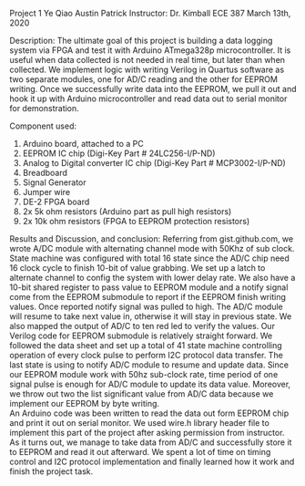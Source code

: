 
 
 
 
 
  
 
 
Project 1 
Ye Qiao 
Austin Patrick 
Instructor: Dr. Kimball 
ECE 387 
March 13th, 2020 
 
 
 
 
 
Description: 
The ultimate goal of this project is building a data logging system via FPGA and test it with Arduino ATmega328p microcontroller. It is useful when data collected is not needed in real time, but later than when collected. We implement logic with writing Verilog in Quartus software as two separate modules, one for AD/C reading and the other for EEPROM writing. 
Once we successfully write data into the EEPROM, we pull it out and hook it up with Arduino microcontroller and read data out to serial monitor for demonstration. 
 
Component used: 
1.	Arduino board, attached to a PC 
2.	EEPROM IC chip (Digi-Key Part # 24LC256-I/P-ND) 
3.	Analog to Digital converter IC chip (Digi-Key Part # MCP3002-I/P-ND) 
4.	Breadboard 
5.	Signal Generator 
6.	Jumper wire  
7.	DE-2 FPGA board 
8.	2x 5k ohm resistors (Arduino part as pull high resistors) 
9.	2x 10k ohm resistors (FPGA to EEPROM protection resistors) 
 
Results and Discussion, and conclusion: 
Referring from gist.github.com, we wrote A/DC module with alternating channel mode with 
50Khz of sub clock. State machine was configured with total 16 state since the AD/C chip need 16 clock cycle to finish 10-bit of value grabbing. We set up a latch to alternate channel to config the system with lower delay rate. We also have a 10-bit shared register to pass value to 
EEPROM module and a notify signal come from the EEPROM submodule to report if the EEPROM finish writing values. Once reported notify signal was pulled to high. The AD/C module will resume to take next value in, otherwise it will stay in previous state. We also mapped the output of AD/C to ten red led to verify the values. 
Our Verilog code for EEPROM submodule is relatively straight forward. We followed the data sheet and set up a total of 41 state machine controlling operation of every clock pulse to perform I2C protocol data transfer. The last state is using to notify AD/C module to resume and update data. Since our EEPROM module work with 50hz sub-clock rate, time period of one signal pulse is enough for AD/C module to update its data value. Moreover, we throw out two the list significant value from AD/C data because we implement our EEPROM by byte writing.  
An Arduino code was been written to read the data out form EEPROM chip and print it out on serial monitor. We used wire.h library header file to implement this part of the project after asking permission from instructor. 
As it turns out, we manage to take data from AD/C and successfully store it to EEPROM and read it out afterward. We spent a lot of time on timing control and I2C protocol implementation and finally learned how it work and finish the project task. 
